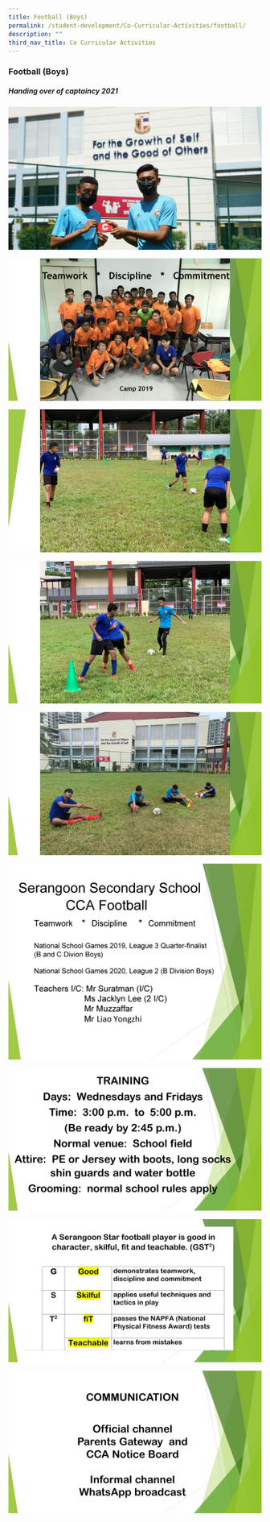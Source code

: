 ```yaml
---
title: Football (Boys)
permalink: /student-development/Co-Curricular-Activities/football/
description: ""
third_nav_title: Co Curricular Activities
---
```

### Football (Boys)

##### Handing over of captaincy 2021

![](/images/Handling%20over%20of%20Captaincy%202021.jpg)

![](/images/Football02.jpg)

![](/images/Football03.jpg)

![](/images/Football04.jpg)

![](/images/Football05.jpg)

![](/images/football%206.jpg)

![](/images/football%207.jpg)

![](/images/football%208.jpg)

![](/images/football%209.jpg)
